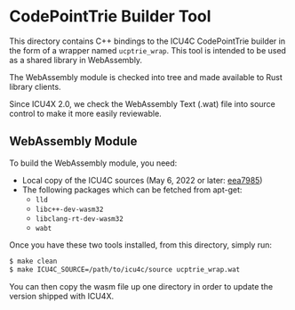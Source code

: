 # CodePointTrie Builder Tool

This directory contains C++ bindings to the ICU4C CodePointTrie builder in the form of a wrapper named `ucptrie_wrap`. This tool is intended to be used as a shared library in WebAssembly.

The WebAssembly module is checked into tree and made available to Rust library clients.

Since ICU4X 2.0, we check the WebAssembly Text (.wat) file into source control to make it more easily reviewable.

## WebAssembly Module

To build the WebAssembly module, you need:

- Local copy of the ICU4C sources (May 6, 2022 or later: [eea7985](https://github.com/unicode-org/icu/commit/eea7985e5a7108d00f1224ed36f0220fa9441cdc))
- The following packages which can be fetched from apt-get:
  - `lld`
  - `libc++-dev-wasm32`
  - `libclang-rt-dev-wasm32`
  - `wabt`

Once you have these two tools installed, from this directory, simply run:

```bash
$ make clean
$ make ICU4C_SOURCE=/path/to/icu4c/source ucptrie_wrap.wat
```

You can then copy the wasm file up one directory in order to update the version shipped with ICU4X.
